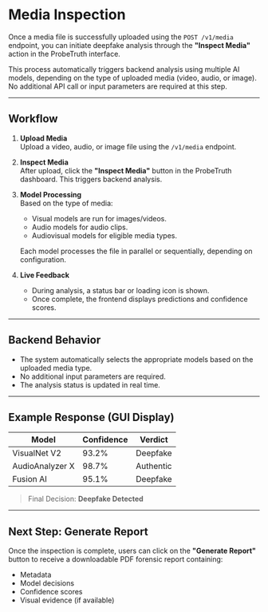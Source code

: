 # Media Inspection

Once a media file is successfully uploaded using the `POST /v1/media` endpoint, you can initiate deepfake analysis through the **"Inspect Media"** action in the ProbeTruth interface.

This process automatically triggers backend analysis using multiple AI models, depending on the type of uploaded media (video, audio, or image). No additional API call or input parameters are required at this step.

---

## Workflow

1. **Upload Media**  
   Upload a video, audio, or image file using the `/v1/media` endpoint.

2. **Inspect Media**  
   After upload, click the **"Inspect Media"** button in the ProbeTruth dashboard. This triggers backend analysis.

3. **Model Processing**  
   Based on the type of media:
   - Visual models are run for images/videos.
   - Audio models for audio clips.
   - Audiovisual models for eligible media types.
   
   Each model processes the file in parallel or sequentially, depending on configuration.

4. **Live Feedback**  
   - During analysis, a status bar or loading icon is shown.
   - Once complete, the frontend displays predictions and confidence scores.

---

## Backend Behavior

- The system automatically selects the appropriate models based on the uploaded media type.
- No additional input parameters are required.
- The analysis status is updated in real time.

---

## Example Response (GUI Display)

| Model             | Confidence | Verdict     |
|------------------|------------|-------------|
| VisualNet V2     | 93.2%      | Deepfake    |
| AudioAnalyzer X  | 98.7%      | Authentic   |
| Fusion AI        | 95.1%      | Deepfake    |

> Final Decision: **Deepfake Detected**

---

## Next Step: Generate Report

Once the inspection is complete, users can click on the **"Generate Report"** button to receive a downloadable PDF forensic report containing:

- Metadata
- Model decisions
- Confidence scores
- Visual evidence (if available)

